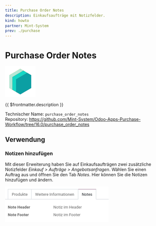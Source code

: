 ```yaml
---
title: Purchase Order Notes
description: Einkaufsaufträge mit Notizfelder.
kind: howto
partner: Mint-System
prev: ./purchase
---
```

# Purchase Order Notes
![icon_oms_box](attachments/icons_odoo_mint_system.png)

{{ $frontmatter.description }}

Technischer Name: `purchase_order_notes`\
Repository: <https://github.com/Mint-System/Odoo-Apps-Purchase-Workflow/tree/16.0/purchase_order_notes>

## Verwendung

### Notizen hinzufügen

Mit dieser Erweiterung haben Sie auf Einkaufsaufträgen zwei zusätzliche Notizfelder *Einkauf > Aufträge > Angebotsanfragen*. Wählen Sie einen Auftrag aus und öffnen Sie den Tab *Notes*. Hier können Sie die Notizen hinzufügen und ändern.

![](attachments/Purchase%20Order%20Notes.png)
